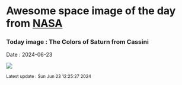 
# Awesome space image of the day from [NASA](https://api.nasa.gov/)

### Today image : The Colors of Saturn from Cassini
Date : 2024-06-23

![](https://apod.nasa.gov/apod/image/2406/SaturnColors_CassiniSchmidt_960.jpg)

<small>Latest update : Sun Jun 23 12:25:27 2024</small>
        